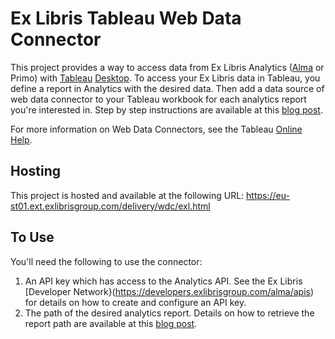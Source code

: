# Ex Libris Tableau Web Data Connector

This project provides a way to access data from Ex Libris Analytics ([Alma](https://knowledge.exlibrisgroup.com/Alma/Product_Documentation/Alma_Online_Help_(English)/Analytics) or Primo) with [Tableau](http://www.tableau.com/) [Desktop](http://www.tableau.com/products/desktop). To access your Ex Libris data in Tableau, you define a report in Analytics with the desired data. Then add a data source of web data connector to your Tableau workbook for each analytics report you're interested in. Step by step instructions are available at this [blog post](https://developers.exlibrisgroup.com/blog).

For more information on Web Data Connectors, see the Tableau [Online Help](https://onlinehelp.tableau.com/current/pro/desktop/en-us/examples_web_data_connector.html).

## Hosting
This project is hosted and available at the following URL:
https://eu-st01.ext.exlibrisgroup.com/delivery/wdc/exl.html

## To Use
You'll need the following to use the connector:
1. An API key which has access to the Analytics API. See the Ex Libris [Developer Network}(https://developers.exlibrisgroup.com/alma/apis) for details on how to create and configure an API key.
2. The path of the desired analytics report. Details on how to retrieve the report path are available at this [blog post](https://developers.exlibrisgroup.com/blog/Working-with-Analytics-REST-APIs).

